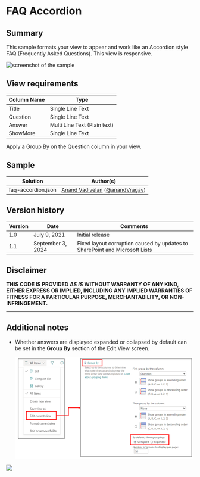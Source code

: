 # FAQ Accordion

## Summary
This sample formats your view to appear and work like an Accordion style FAQ (Frequently Asked Questions). This view is responsive.

![screenshot of the sample](./assets/screenshot.png)

## View requirements

Column Name   |Type
--------------|--------------
Title         | Single Line Text
Question      | Single Line Text
Answer     | Multi Line Text (Plain text)
ShowMore     | Single Line Text

Apply a Group By on the Question column in your view.
## Sample

Solution|Author(s)
--------|---------
faq-accordion.json | [Anand Vadivelan](https://github.com/anandragav) ([@anandVragav](https://twitter.com/anandVragav))

## Version history

Version |Date              |Comments
--------|------------------|--------------------------------
1.0     |July 9, 2021  |Initial release
1.1     |September 3, 2024  |Fixed layout corruption caused by updates to SharePoint and Microsoft Lists


## Disclaimer
**THIS CODE IS PROVIDED *AS IS* WITHOUT WARRANTY OF ANY KIND, EITHER EXPRESS OR IMPLIED, INCLUDING ANY IMPLIED WARRANTIES OF FITNESS FOR A PARTICULAR PURPOSE, MERCHANTABILITY, OR NON-INFRINGEMENT.**

---

## Additional notes

- Whether answers are displayed expanded or collapsed by default can be set in the **Group By** section of the Edit View screen.

    ![screenshot of the edit view sceen](./assets/edit-view-screen.png)

<img src="https://pnptelemetry.azurewebsites.net/list-formatting/view-samples/faq-accordion" />
